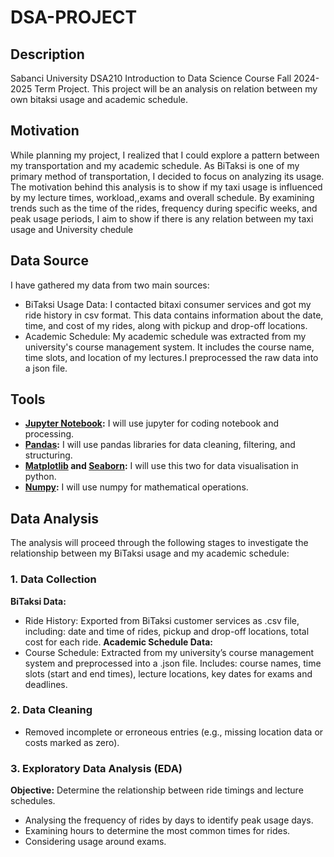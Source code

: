 # DSA-PROJECT
## Description
Sabanci University DSA210 Introduction to Data Science Course Fall 2024-2025 Term Project. This project will be an analysis on relation between my own bitaksi usage and academic schedule.
## Motivation
While planning my project, I realized that I could explore a pattern between my transportation and my academic schedule. As BiTaksi is one of my primary method of transportation, I decided to focus on analyzing its usage. The motivation behind this analysis is to show if my taxi usage is influenced by my lecture times, workload,,exams and overall schedule. By examining trends such as the time of the rides, frequency during specific weeks, and peak usage periods, I aim to show if there is any relation between my taxi usage and University chedule

## Data Source
I have gathered my data from two main sources:
 - BiTaksi Usage Data: I contacted bitaxi consumer services and got my ride history in csv format. This data contains information about the date, time, and cost of my rides, along with pickup and drop-off locations.
 - Academic Schedule: My academic schedule was extracted from my university's course management system. It includes the course name, time slots, and location of my lectures.I preprocessed the raw data into a json file. 

## Tools

 - **[Jupyter Notebook](https://jupyter.org/):** I will use jupyter for coding notebook and processing.  
 - **[Pandas](https://pandas.pydata.org/):** I will use pandas libraries for data cleaning, filtering, and structuring.  
 - **[Matplotlib](https://matplotlib.org/) and [Seaborn](https://seaborn.pydata.org/):** I will use this two for data visualisation in python.  
 - **[Numpy](https://numpy.org/):** I will use numpy for mathematical operations.  

## Data Analysis 

The analysis will proceed through the following stages to investigate the relationship between my BiTaksi usage and my academic schedule:

### 1. Data Collection
**BiTaksi Data:**
 - Ride History: Exported from BiTaksi customer services as .csv file, including: date and time of rides, pickup and drop-off locations, total cost for each ride.
**Academic Schedule Data:**
 - Course Schedule: Extracted from my university’s course management system and preprocessed into a .json file. Includes: course names, time slots (start and end times), lecture locations, key dates for exams and deadlines.
### 2. Data Cleaning
 - Removed incomplete or erroneous entries (e.g., missing location data or costs marked as zero).
### 3. Exploratory Data Analysis (EDA) 
**Objective:** Determine the relationship between ride timings and lecture schedules.
 - Analysing the frequency of rides by days to identify peak usage days.
 - Examining  hours to determine the most common times for rides.
 - Considering usage around exams.

